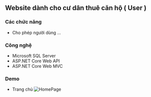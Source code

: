 ## Website dành cho cư dân thuê căn hộ ( User ) 


### Các chức năng

- Cho phép người dùng ...



### Công nghệ

- Microsoft SQL Server
- ASP.NET Core Web API
- ASP.NET Core Web MVC



### Demo
- Trang chủ 
![HomePage](https://github.com/user-attachments/assets/a9aafe61-0865-438c-817f-3e3c90f26208)


